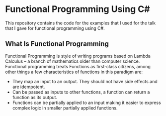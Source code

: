 # Functional Programming Using C# 

This repository contains the code for the examples that I used for the talk that I gave for functional programming using C#.

## What Is Functional Programming ##

Functional Programming is style of writing programs based on Lambda Calculus – a branch of mathematics older than computer science.
Functional programming treats Functions as first-class citizens, among other things a few characteristics of functions in this paradigm are:

* They map an input to an output. They should not have side effects and are idempotent.
* Can be passed as inputs to other functions, a function can return a function as its output.
* Functions can be partially applied to an input making it easier to express complex logic in smaller partially applied functions.
